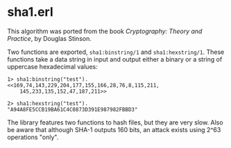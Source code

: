 sha1.erl
=====================

This algorithm was ported from the book *Cryptography: Theory and Practice*, by Douglas Stinson.

Two functions are exported, `sha1:binstring/1` and `sha1:hexstring/1`. These functions take a data string in input and output either a binary or a string of uppercase hexadecimal values:

    1> sha1:binstring("test").
    <<169,74,143,229,204,177,155,166,28,76,8,115,211,
        145,233,135,152,47,187,211>>

    2> sha1:hexstring("test").
    "A94A8FE5CCB19BA61C4C0873D391E987982FBBD3"
The library features two functions to hash files, but they are very slow. Also be aware that although SHA-1 outputs 160 bits, an attack exists using 2^63 operations "only".
